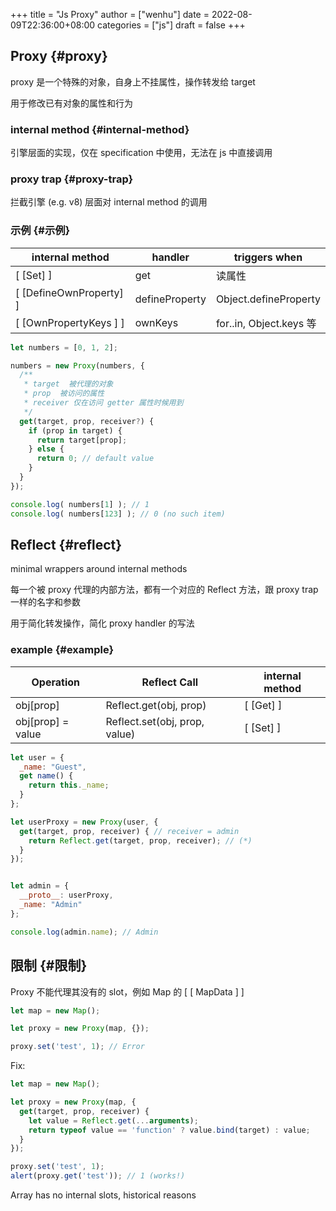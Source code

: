 +++
title = "Js Proxy"
author = ["wenhu"]
date = 2022-08-09T22:36:00+08:00
categories = ["js"]
draft = false
+++

## Proxy {#proxy}

proxy 是一个特殊的对象，自身上不挂属性，操作转发给 target

用于修改已有对象的属性和行为


### internal method {#internal-method}

引擎层面的实现，仅在 specification 中使用，无法在 js 中直接调用


### proxy trap {#proxy-trap}

拦截引擎 (e.g. v8) 层面对 internal method 的调用


### 示例 {#示例}

| internal method         | handler        | triggers when          |
|-------------------------|----------------|------------------------|
| [ [Set] ]               | get            | 读属性                 |
| [ [DefineOwnProperty] ] | defineProperty | Object.defineProperty  |
| [ [OwnPropertyKeys ] ]  | ownKeys        | for..in, Object.keys 等 |

```js
let numbers = [0, 1, 2];

numbers = new Proxy(numbers, {
  /**
   * target  被代理的对象
   * prop  被访问的属性
   * receiver 仅在访问 getter 属性时候用到
   */
  get(target, prop, receiver?) {
    if (prop in target) {
      return target[prop];
    } else {
      return 0; // default value
    }
  }
});

console.log( numbers[1] ); // 1
console.log( numbers[123] ); // 0 (no such item)

```


## Reflect {#reflect}

minimal wrappers around internal methods

每一个被 proxy 代理的内部方法，都有一个对应的 Reflect 方法，跟 proxy trap 一样的名字和参数

用于简化转发操作，简化 proxy handler 的写法


### example {#example}

| Operation         | Reflect Call                  | internal method |
|-------------------|-------------------------------|-----------------|
| obj[prop]         | Reflect.get(obj, prop)        | [ [Get] ]       |
| obj[prop] = value | Reflect.set(obj, prop, value) | [ [Set] ]       |

```js
let user = {
  _name: "Guest",
  get name() {
    return this._name;
  }
};

let userProxy = new Proxy(user, {
  get(target, prop, receiver) { // receiver = admin
    return Reflect.get(target, prop, receiver); // (*)
  }
});


let admin = {
  __proto__: userProxy,
  _name: "Admin"
};

console.log(admin.name); // Admin
```


## 限制 {#限制}

Proxy 不能代理其没有的 slot，例如 Map 的 [ [ MapData ] ]

```js
let map = new Map();

let proxy = new Proxy(map, {});

proxy.set('test', 1); // Error
```

Fix:

```js
let map = new Map();

let proxy = new Proxy(map, {
  get(target, prop, receiver) {
    let value = Reflect.get(...arguments);
    return typeof value == 'function' ? value.bind(target) : value;
  }
});

proxy.set('test', 1);
alert(proxy.get('test')); // 1 (works!)

```

Array has no internal slots, historical reasons
